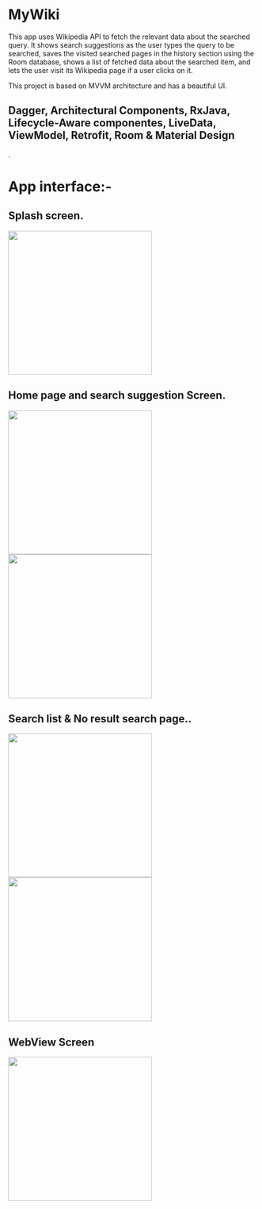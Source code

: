 # MyWiki

This app uses Wikipedia API to fetch the relevant data about the searched query. It shows search suggestions as the user types the query to be searched, saves the visited searched pages in the history section using the Room database, shows a list of fetched data about the searched item, and lets the user visit its Wikipedia page if a user clicks on it.

This project is based on MVVM architecture and has a beautiful UI.

## Dagger, Architectural Components,  RxJava, Lifecycle-Aware componentes, LiveData, ViewModel, Retrofit, Room & Material Design
.


# App interface:-

## Splash screen.

<img src="https://user-images.githubusercontent.com/39986507/118423551-dce82e80-b6e2-11eb-9cf8-39afa85e9266.png" width="290">

## Home page and search suggestion Screen.

<img src="https://user-images.githubusercontent.com/39986507/118641939-6178a100-b7f8-11eb-90d1-70e31b669e3f.png" width="290">   <img src="https://user-images.githubusercontent.com/39986507/118423550-dc4f9800-b6e2-11eb-9f2c-4db487ddbd58.png" width="290">


## Search list & No result search page..
<img src="https://user-images.githubusercontent.com/39986507/118423544-d659b700-b6e2-11eb-91e9-de890735f26f.png" width="290">    <img src="https://user-images.githubusercontent.com/39986507/118641933-60477400-b7f8-11eb-8604-2a830b50be7a.png" width="290">                           

## WebView Screen

<img src="https://user-images.githubusercontent.com/39986507/118423545-d6f24d80-b6e2-11eb-82ac-9898b221d887.png" width="290">
